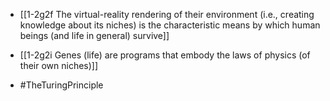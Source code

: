 - [[1-2g2f The virtual-reality rendering of their environment (i.e., creating knowledge about its niches) is the characteristic means by which human beings (and life in general) survive]]

- [[1-2g2i Genes (life) are programs that embody the laws of physics (of their own niches)]]

- #TheTuringPrinciple
